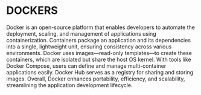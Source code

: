 # DOCKERS
Docker is an open-source platform that enables developers to automate the deployment, scaling, and management of applications using containerization. Containers package an application and its dependencies into a single, lightweight unit, ensuring consistency across various environments. Docker uses images—read-only templates—to create these containers, which are isolated but share the host OS kernel. With tools like Docker Compose, users can define and manage multi-container applications easily. Docker Hub serves as a registry for sharing and storing images. Overall, Docker enhances portability, efficiency, and scalability, streamlining the application development lifecycle.

